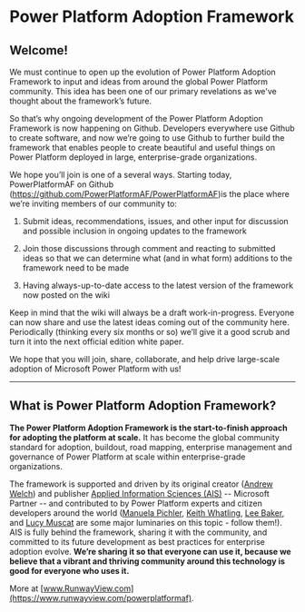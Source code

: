 # Power Platform Adoption Framework

## Welcome!

We must continue to open up the evolution of Power Platform Adoption Framework to input and ideas from around the global Power Platform community. This idea has been one of our primary revelations as we've thought about the framework’s future.

So that’s why ongoing development of the Power Platform Adoption Framework is now happening on Github. Developers everywhere use Github to create software, and now we’re going to use Github to further build the framework that enables people to create beautiful and useful things on Power Platform deployed in large, enterprise-grade organizations.

We hope you’ll join is one of a several ways. Starting today, PowerPlatformAF on Github (https://github.com/PowerPlatformAF/PowerPlatformAF)is the place where we’re inviting members of our community to:

1. Submit ideas, recommendations, issues, and other input for discussion and possible inclusion in ongoing updates to the framework

2. Join those discussions through comment and reacting to submitted ideas so that we can determine what (and in what form) additions to the framework need to be made

3. Having always-up-to-date access to the latest version of the framework now posted on the wiki

Keep in mind that the wiki will always be a draft work-in-progress. Everyone can now share and use the latest ideas coming out of the community here. Periodically (thinking every six months or so) we’ll give it a good scrub and turn it into the next official edition white paper.

We hope that you will join, share, collaborate, and help drive large-scale adoption of Microsoft Power Platform with us!

<HR>

## What is Power Platform Adoption Framework? 

**The Power Platform Adoption Framework is the start-to-finish approach for adopting the platform at scale.** It has become the global community standard for adoption, buildout, road mapping, enterprise management and governance of Power Platform at scale within enterprise-grade organizations.

The framework is supported and driven by its original creator ([Andrew Welch](https://twitter.com/andrewdwelch)) and publisher [Applied Information Sciences (AIS)](https://www.appliedis.com/) -- Microsoft Partner -- and contributed to by Power Platform experts and citizen developers around the world ([Manuela Pichler](https://twitter.com/ManuelaPichler_), [Keith Whatling](https://twitter.com/KeithWhatling), [Lee Baker](https://twitter.com/LeeMBaker), and [Lucy Muscat](https://twitter.com/LucyMuscat) are some major luminaries on this topic - follow them!). AIS is fully behind the framework, sharing it with the community, and committed to its future development as best practices for enterprise adoption evolve. **We’re sharing it so that everyone can use it, because we believe that a vibrant and thriving community around this technology is good for everyone who uses it.**

More at [www.RunwayView.com](https://www.runwayview.com/powerplatformaf).
